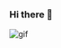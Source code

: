 ### Hi there 👋

![gif](https://user-images.githubusercontent.com/82722802/133785454-9b2c72a7-1db3-475a-9731-3e38dbee73c2.gif)

<!--
**Roushan-2104/Roushan-2104** is a ✨ _special_ ✨ repository because its `README.md` (this file) appears on your GitHub profile.

Here are some ideas to get you started:

- 🔭 I’m currently working on ...
- 🌱 I’m currently learning Web Devlopement
- 👯 I’m looking to collaborate on ...
- 🤔 I’m looking for help with ...
- 💬 Ask me about ...
- 📫 How to reach me: sroushan2104@gmail.com
- 😄 Pronouns: ...
- ⚡ Fun fact: I am a Intermediate Level
-->
